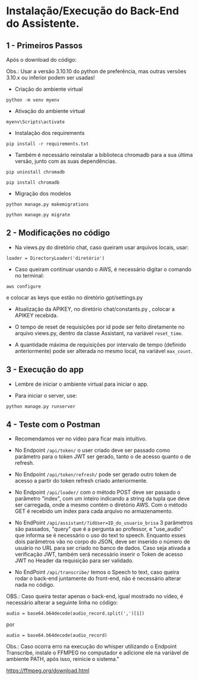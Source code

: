 # Instalação/Execução do Back-End do Assistente.

## 1 - Primeiros Passos

Após o download  do código:

Obs.: Usar a versão 3.10.10 do python de preferência, mas outras versões 3.10.x ou inferior podem ser usadas!

- Criação do ambiente virtual

``` python -m venv myenv ```

- Ativação do ambiente virtual

``` myenv\Scripts\activate ```

- Instalação dos requirements

``` pip install -r requirements.txt ```

- Também é necessário reinstalar a biblioteca chromadb para a sua última versão, junto com as suas dependências.

``` pip uninstall chromadb ```

``` pip install chromadb ```

- Migração dos modelos

``` python manage.py makemigrations ```

``` python manage.py migrate ```

## 2 - Modificações no código

- Na views.py do diretório chat, caso queiram usar arquivos locais, usar:

``` loader = DirectoryLoader('diretório') ```

- Caso queiram continuar usando o AWS, é necessário digitar o comando no terminal:

``` aws configure ```

e colocar as keys que estão no diretório gpt/settings.py

- Atualização da APIKEY, no diretório chat/constants.py , colocar a APIKEY recebida.

- O tempo de reset de requisições por id pode ser feito diretamente no arquivo views.py, dentro da classe Assistant, na variável ```reset_time```.

- A quantidade máxima de requisições por intervalo de tempo (definido anteriormente) pode ser alterada no mesmo local, na variável ```max_count```.

## 3 - Execução do app

- Lembre de iniciar o ambiente virtual para iniciar o app.

- Para iniciar o server, use:

``` python manage.py runserver ```

## 4 - Teste com o Postman

- Recomendamos ver no vídeo para ficar mais intuitivo.

- No Endpoint ```/api/token/``` o user criado deve ser passado como parâmetro para o token JWT ser gerado, tanto o de acesso quanto o de refresh.

- No Endpoint ```/api/token/refresh/``` pode ser gerado outro token de acesso a partir do token refresh criado anteriormente.

- No Endpoint ```/api/loader/``` com o método POST deve ser passado o parâmetro "index", com um inteiro indicando a string da tupla que deve ser carregada, onde a mesmo contém o diretório AWS. Com o método GET é recebido um index para cada arquivo no armazenamento.

- No EndPoint ```/api/assistant/?idUser=ID_do_usuario_brisa``` 3 parâmetros são passados, "query" que é a pergunta ao professor, e "use_audio" que informa se é necessário o uso do text to speech. Enquanto esses dois parâmetros vão no corpo do JSON, deve ser inserido o número de usuário no URL para ser criado no banco de dados. Caso seja ativada a verificação JWT, também será necessário inserir o Token de acesso JWT no Header da requisição para ser validado.

- No EndPoint ```/api/transcribe/``` temos o Speech to text, caso queira rodar o back-end juntamente do front-end, não é necessário alterar nada no código.

OBS.: Caso queira testar apenas o back-end, igual mostrado no vídeo, é necessário alterar a seguinte linha no código:

``` audio = base64.b64decode(audio_record.split(',')[1]) ```

por

``` audio = base64.b64decode(audio_record) ```

Obs.: Caso ocorra erro na execução do whisper utilizando o Endpoint Transcribe, instale o FFMPEG no computador e adicione ele na variável de ambiente PATH, após isso, reinicie o sistema."

https://ffmpeg.org/download.html 
